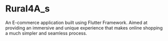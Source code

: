 # Rural4A_s
An E-commerce application built using Flutter Framework. Aimed at providing an immersive and unique experience that makes online shopping a much simpler and seamless process.

